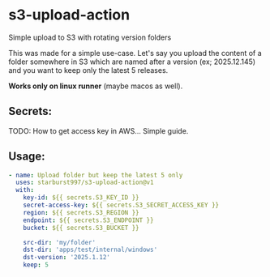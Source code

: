 # s3-upload-action
Simple upload to S3 with rotating version folders

This was made for a simple use-case. Let's say you upload the content of a folder somewhere in S3 which are named after a version (ex; 2025.12.145) and you want to keep only the latest 5 releases.

**Works only on linux runner** (maybe macos as well).

## Secrets:

TODO: How to get access key in AWS... Simple guide.

## Usage:

```yml
- name: Upload folder but keep the latest 5 only
  uses: starburst997/s3-upload-action@v1
  with:
    key-id: ${{ secrets.S3_KEY_ID }}
    secret-access-key: ${{ secrets.S3_SECRET_ACCESS_KEY }}
    region: ${{ secrets.S3_REGION }}
    endpoint: ${{ secrets.S3_ENDPOINT }}
    bucket: ${{ secrets.S3_BUCKET }}

    src-dir: 'my/folder'
    dst-dir: 'apps/test/internal/windows'
    dst-version: '2025.1.12'
    keep: 5
```
